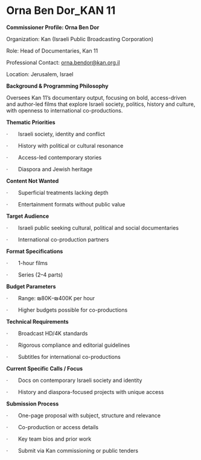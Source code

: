 # Orna Ben Dor_KAN 11

**Commissioner Profile: Orna Ben Dor**

Organization: Kan (Israeli Public Broadcasting Corporation)

Role: Head of Documentaries, Kan 11

Professional Contact: orna.bendor@kan.org.il

Location: Jerusalem, Israel

**Background & Programming Philosophy**

Oversees Kan 11’s documentary output, focusing on bold, access-driven and author-led films that explore Israeli society, politics, history and culture, with openness to international co-productions.

**Thematic Priorities**

·       Israeli society, identity and conflict

·       History with political or cultural resonance

·       Access-led contemporary stories

·       Diaspora and Jewish heritage

**Content Not Wanted**

·       Superficial treatments lacking depth

·       Entertainment formats without public value

**Target Audience**

·       Israeli public seeking cultural, political and social documentaries

·       International co-production partners

**Format Specifications**

·       1-hour films

·       Series (2–4 parts)

**Budget Parameters**

·       Range: ₪80K–₪400K per hour

·       Higher budgets possible for co-productions

**Technical Requirements**

·       Broadcast HD/4K standards

·       Rigorous compliance and editorial guidelines

·       Subtitles for international co-productions

**Current Specific Calls / Focus**

·       Docs on contemporary Israeli society and identity

·       History and diaspora-focused projects with unique access

**Submission Process**

·       One-page proposal with subject, structure and relevance

·       Co-production or access details

·       Key team bios and prior work

·       Submit via Kan commissioning or public tenders